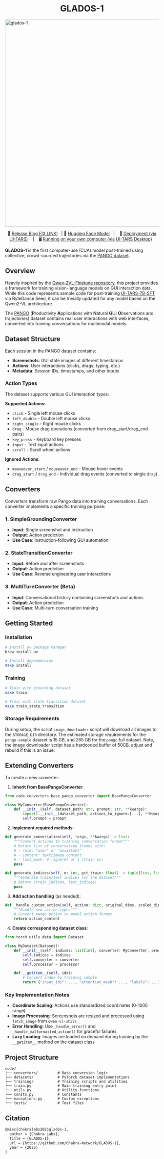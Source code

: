 <div align="center">
<p align="center">
  <h1>GLADOS-1</h1>
</p>
</div>


<img width="1500" height="675" alt="glados-1" src="https://github.com/user-attachments/assets/135265ee-1fa8-4f88-9a6d-1d8cbdc9f5f9" />
<div align="center">
<p>
        📕 <a href="TBD">Release Blog FIX LINK!</a>&nbsp&nbsp | 🤗 <a href="https://huggingface.co/chakra-labs/GLADOS-1">Hugging Face Model</a>&nbsp&nbsp 
        | &nbsp&nbsp 🔧 <a href="https://github.com/bytedance/UI-TARS/blob/main/README_deploy.md">Deployment (via UI-TARS)</a> &nbsp&nbsp  | &nbsp&nbsp
🖥️ <a href="https://github.com/bytedance/UI-TARS-desktop">Running on your own computer (via UI-TARS Desktop)</a>&nbsp&nbsp
</p>
</div>

**GLADOS-1** is the first computer-use (CUA) model post-trained using collective, crowd-sourced trajectories via the [PANGO dataset](https://huggingface.co/datasets/chakra-labs/pango-sample).


## Overview

Heavily inspired by the [Qwen-2VL-Finetune repository](https://github.com/2U1/Qwen2-VL-Finetune), this project provides a framework for training vision-language models on GUI interaction data. While this code represents sample code for post-training [UI-TARS-7B-SFT](https://huggingface.co/ByteDance-Seed/UI-TARS-7B-SFT) via ByteDance Seed, it can be trivially updated for any model based on the Qwen2-VL architecture. 

The [PANGO](https://huggingface.co/datasets/chakra-labs/pango) (**P**roductivity **A**pplications with **N**atural **G**UI **O**bservations and trajectories) dataset contains real user interactions with web interfaces, converted into training conversations for multimodal models.

## Dataset Structure

Each session in the PANGO dataset contains:

- **Screenshots**: GUI state images at different timestamps
- **Actions**: User interactions (clicks, drags, typing, etc.)
- **Metadata**: Session IDs, timestamps, and other inputs

### Action Types

The dataset supports various GUI interaction types:

**Supported Actions:**

- `click` - Single left mouse clicks
- `left_double` - Double left mouse clicks
- `right_single` - Right mouse clicks
- `drag` - Mouse drag operations (converted from drag_start/drag_end pairs)
- `key_press` - Keyboard key presses
- `input` - Text input actions
- `scroll` - Scroll wheel actions

**Ignored Actions:**

- `mouseover_start` / `mouseover_end` - Mouse hover events
- `drag_start` / `drag_end` - Individual drag events (converted to single `drag`)

## Converters

Converters transform raw Pango data into training conversations. Each converter implements a specific training purpose:

### 1. SimpleGroundingConverter

- **Input**: Single screenshot and instruction
- **Output**: Action prediction
- **Use Case**: Instruction-following GUI automation

### 2. StateTransitionConverter

- **Input**: Before and after screenshots
- **Output**: Action prediction
- **Use Case**: Reverse engineering user interactions

### 3. MultiTurnConverter (Beta)

- **Input**: Conversational history containing screenshots and actions
- **Output**: Action prediction
- **Use Case**: Multi-turn conversation training

## Getting Started

### Installation

```bash
# Install uv package manager
brew install uv

# Install dependencies
make install
```

### Training

```bash
# Train with grounding dataset
make train

# Train with state transition dataset
make train_state_transition
```

### Storage Requirements

During setup, the script `image_downloader` script will download all images to the `STORAGE_DIR` directory. The estimated storage requirements for the `pango-sample` dataset is 15 GB, and 265 GB for the `pango` full dataset. Note, the image downloader script has a hardcoded buffer of 50GB, adjust and rebuild if this is an issue.

## Extending Converters

To create a new converter:

1. **Inherit from BasePangoConverter**:

```python
from code.converters.base_pango_converter import BasePangoConverter

class MyConverter(BasePangoConverter):
    def __init__(self, dataset_path: str, prompt: str, **kwargs):
        super().__init__(dataset_path, actions_to_ignore=[...], **kwargs)
        self.prompt = prompt
```

2. **Implement required methods**:

```python
def generate_conversation(self, *args, **kwargs) -> list:
    """Convert actions to training conversation format"""
    # Return list of conversation frames with:
    # - role: "user" or "assistant"
    # - content: text/image content
    # - loss_mask: 0 (ignore) or 1 (train on)
    pass

def generate_indices(self, n: int, pct_train: float) -> tuple[list, list]:
    """Generate train/test indices for the dataset"""
    # Return (train_indices, test_indices)
    pass
```

3. **Add action handling** (as needed):

```python
def _handle_custom_action(self, action: dict, original_dims, scaled_dims):
    """Handle new action types"""
    # Convert pango action to model action format
    return action_content
```

4. **Create corresponding dataset class**:

```python
from torch.utils.data import Dataset

class MyDataset(Dataset):
    def __init__(self, indices: list[int], converter: MyConverter, processor):
        self.indices = indices
        self.converter = converter
        self.processor = processor

    def __getitem__(self, idx):
        # Convert index to training sample
        return {"input_ids": ..., "attention_mask": ..., "labels": ...}
```

### Key Implementation Notes

- **Coordinate Scaling**: Actions use standardized coordinates (0-1000 range)
- **Image Processing**: Screenshots are resized and processed using `fetch_image` from `qwen-vl-utils`
- **Error Handling**: Use `_handle_error()` and `_handle_malformatted_action()` for graceful failures
- **Lazy Loading**: Images are loaded on demand during training by the `__getitem__` method on the dataset class

## Project Structure

```
code/
├── converters/         # Data conversion logic
├── datasets/           # PyTorch dataset implementations
├── training/           # Training scripts and utilities
└── train.py            # Main training entry point
└── utils.py            # Utility functions
└── consts.py           # Constants
└── exceptions.py       # Custom exceptions
└── tests/              # Test files
```


## Citation

```tex
@misc{chakralabs2025glados-1,
  author = {Chakra Labs},
  title = {GLADOS-1},
  url = {https://github.com/Chakra-Network/GLADOS-1},
  year = {2025}
}
```
